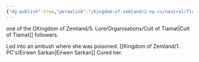 ```yaml
---
{"dg-publish":true,"permalink":"/kingdom-of-zemland/2-np-cs/neutral/flower/","tags":["Neutral"]}
---
```


one of the [[Kingdom of Zemland/5. Lore/Organisations/Cult of Tiamat\|Cult of Tiamat]] followers.

Led into an ambush where she was poisoned.  [[Kingdom of Zemland/1. PC's/Eirwen Sarkan\|Eirwen Sarkan]] Cured her.